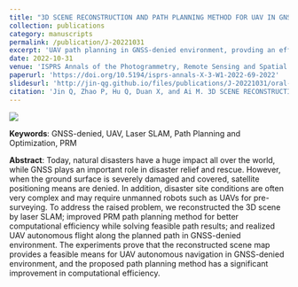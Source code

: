 ```yaml
---
title: "3D SCENE RECONSTRUCTION AND PATH PLANNING METHOD FOR UAV IN GNSS-DENIED ENVIRONMENT"
collection: publications
category: manuscripts
permalink: /publication/J-20221031
excerpt: 'UAV path planning in GNSS-denied environment, provding an efficient path planning method and a feasible UAV-based integrated hardware.'
date: 2022-10-31
venue: 'ISPRS Annals of the Photogrammetry, Remote Sensing and Spatial Information Sciences'
paperurl: 'https://doi.org/10.5194/isprs-annals-X-3-W1-2022-69-2022'
slidesurl: 'http://jin-qg.github.io/files/publications/J-20221031/oral-presentation-slides.pdf'
citation: 'Jin Q, Zhao P, Hu Q, Duan X, and Ai M. 3D SCENE RECONSTRUCTION AND PATH PLANNING METHOD FOR UAV IN GNSS-DENIED ENVIRONMENT[J]. <i>ISPRS Annals of the Photogrammetry, Remote Sensing and Spatial Information Sciences</i>, 2022, 10: 69-75.'
---
```


![](/files/publications/J-20221031/J-20221031-1.png)

**Keywords**: GNSS-denied, UAV, Laser SLAM, Path Planning and Optimization, PRM

**Abstract**: Today, natural disasters have a huge impact all over the world, while GNSS plays an important role in disaster relief and rescue. However, when the ground surface is severely damaged and covered, satellite positioning means are denied. In addition, disaster site conditions are often very complex and may require unmanned robots such as UAVs for pre-surveying. To address the raised problem, we reconstructed the 3D scene by laser SLAM; improved PRM path planning method for better computational efficiency while solving feasible path results; and realized UAV autonomous flight along the planned path in GNSS-denied environment. The experiments prove that the reconstructed scene map provides a feasible means for UAV autonomous navigation in GNSS-denied environment, and the proposed path planning method has a significant improvement in computational efficiency.